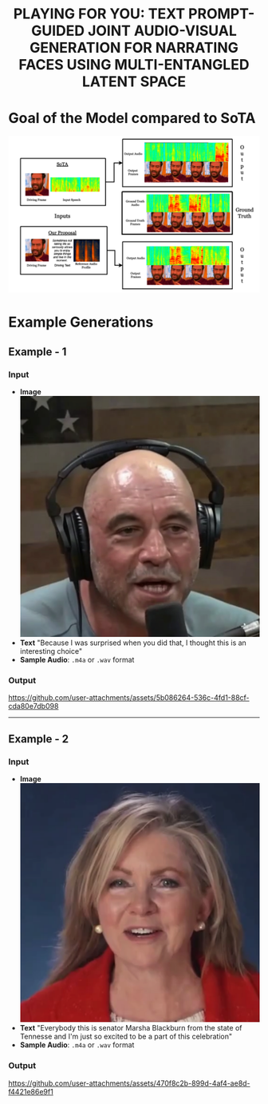 <h1 align='center'>PLAYING FOR YOU: TEXT PROMPT-GUIDED JOINT
AUDIO-VISUAL GENERATION FOR NARRATING FACES
USING MULTI-ENTANGLED LATENT SPACE</h1>

# Goal of the Model compared to SoTA

![Goal](./assets/example.png)

# Example Generations

## Example - 1

### Input
- **Image** ![Example_Image](./assets/Images/Man.png)
- **Text** 
  "Because I was surprised when you did that, I thought this is an interesting choice"
- **Sample Audio**: `.m4a` or `.wav` format

### Output

https://github.com/user-attachments/assets/5b086264-536c-4fd1-88cf-cda80e7db098



---

## Example - 2

### Input
- **Image** ![Example_Image_2](./assets/Images/Woman.png)
- **Text** 
  "Everybody this is senator Marsha Blackburn from the state of Tennesse and I'm just so excited to be a part of this celebration"
- **Sample Audio**: `.m4a` or `.wav` format

### Output

https://github.com/user-attachments/assets/470f8c2b-899d-4af4-ae8d-f4421e86e9f1


